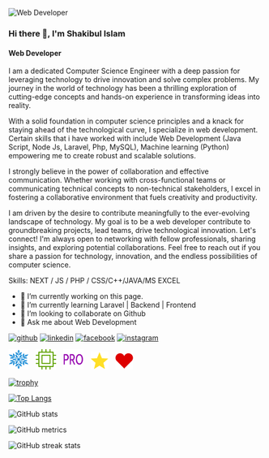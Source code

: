 ![Web Developer](https://scontent.fdac155-1.fna.fbcdn.net/v/t39.30808-6/337031072_2316852468486325_7414615673854395358_n.jpg?stp=cp6_dst-jpg&_nc_cat=106&ccb=1-7&_nc_sid=5f2048&_nc_eui2=AeF7MD_QZV0tQyNp3oIPC-l-yZOvzCYtgQfJk6_MJi2BBzxs8YB_p0c7t9aylBYnyVSo5IkZjXCZzV8dEvycjkEd&_nc_ohc=Gkg-g7CPpqoAX-_mB5p&_nc_ht=scontent.fdac155-1.fna&oh=00_AfDJ9Zs9ynY3FLD2xty_EfFH9D6827v0IY7SILfeJ5laag&oe=65626705)

### Hi there 👋, I'm Shakibul Islam
#### Web Developer


 I am a dedicated Computer Science Engineer with a deep passion for leveraging technology to drive innovation and solve complex problems. My journey in the world of technology has been a thrilling exploration of cutting-edge concepts and hands-on experience in transforming ideas into reality.

With a solid foundation in computer science principles and a knack for staying ahead of the technological curve, I specialize in web development. Certain skills that i have worked with include Web Development (Java Script, Node Js, Laravel, Php, MySQL), Machine learning (Python) empowering me to create robust and scalable solutions.

I strongly believe in the power of collaboration and effective communication. Whether working with cross-functional teams or communicating technical concepts to non-technical stakeholders, I excel in fostering a collaborative environment that fuels creativity and productivity.

I am driven by the desire to contribute meaningfully to the ever-evolving landscape of technology. My goal is to be a web developer contribute to groundbreaking projects, lead teams, drive technological innovation. Let's connect! I'm always open to networking with fellow professionals, sharing insights, and exploring potential collaborations. Feel free to reach out if you share a passion for technology, innovation, and the endless possibilities of computer science.

Skills: NEXT / JS / PHP / CSS/C++/JAVA/MS EXCEL

- 🔭 I’m currently working on this page. 
- 🌱 I’m currently learning Laravel | Backend | Frontend 
- 👯 I’m looking to collaborate on Github 
- 💬 Ask me about Web Development 


[<img src='https://cdn.jsdelivr.net/npm/simple-icons@3.0.1/icons/github.svg' alt='github' height='40'>](https://github.com/ShakibulAkash)  [<img src='https://cdn.jsdelivr.net/npm/simple-icons@3.0.1/icons/linkedin.svg' alt='linkedin' height='40'>](https://www.linkedin.com/in/https://www.linkedin.com/in/shakibul-islam-akash-282b68239//)  [<img src='https://cdn.jsdelivr.net/npm/simple-icons@3.0.1/icons/facebook.svg' alt='facebook' height='40'>](https://www.facebook.com/https://www.facebook.com/shakibuislam.akash.7/)  [<img src='https://cdn.jsdelivr.net/npm/simple-icons@3.0.1/icons/instagram.svg' alt='instagram' height='40'>](https://www.instagram.com/https://www.instagram.com/_shakibul_akash_//)  

<a href='https://archiveprogram.github.com/'><img src='https://raw.githubusercontent.com/acervenky/animated-github-badges/master/assets/acbadge.gif' width='40' height='40'></a> <a href='https://docs.github.com/en/developers'><img src='https://raw.githubusercontent.com/acervenky/animated-github-badges/master/assets/devbadge.gif' width='40' height='40'></a> <a href='https://github.com/pricing'><img src='https://raw.githubusercontent.com/acervenky/animated-github-badges/master/assets/pro.gif' width='40' height='40'></a> <a href='https://stars.github.com/'><img src='https://raw.githubusercontent.com/acervenky/animated-github-badges/master/assets/starbadge.gif' width='35' height='35'></a> <a href='https://docs.github.com/en/github/supporting-the-open-source-community-with-github-sponsors'><img src='https://raw.githubusercontent.com/acervenky/animated-github-badges/master/assets/sponsorbadge.gif' width='35' height='35'></a> 

[![trophy](https://github-profile-trophy.vercel.app/?username=ShakibulAkash)](https://github.com/ryo-ma/github-profile-trophy)

[![Top Langs](https://github-readme-stats.vercel.app/api/top-langs/?username=ShakibulAkash)](https://github.com/anuraghazra/github-readme-stats)

![GitHub stats](https://github-readme-stats.vercel.app/api?username=ShakibulAkash&show_icons=true&count_private=true)  

![GitHub metrics](https://metrics.lecoq.io/ShakibulAkash)  

![GitHub streak stats](https://streak-stats.demolab.com/?user=ShakibulAkash)  

